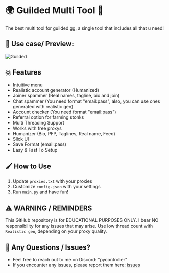 # 🌍 Guilded Multi Tool 🚀

The best multi tool for guilded.gg, a single tool that includes all that u need!

## 🎥 Use case/ Preview:

![Guilded](https://mega.nz/file/Jwh2xK5Y#DYjE0oH4vzxIShTtyslo4zWI7M0BCIzEikg8Pc3ijxU)

## 💥 Features
- Intuitive menu
- Realistic account generator (Humanized)
- Joiner spammer (Real names, tagline, bio and join)
- Chat spammer (You need format "email:pass", also, you can use ones generated with realistic gen)
- Account checker (You need format "email:pass")
- Referral option for farming stonks
- Multi Threading Support
- Works with free proxys
- Humanizer (Bio, PFP, Taglines, Real name, Feed)
- Slick UI
- Save Format (email:pass)
- Easy & Fast To Setup

## 🖌️ How to Use
1. Update `proxies.txt` with your proxies
2. Customize `config.json` with your settings
3. Run `main.py` and have fun!

## ⚠️ WARNING / REMINDERS
This GitHub repository is for EDUCATIONAL PURPOSES ONLY. I bear NO responsibility for any issues that may arise.
Use low thread count with `Realistic gen`, depending on your proxy quality.

## 🎉 Any Questions / Issues?

- Feel free to reach out to me on Discord: "pycontroller"
- If you encounter any issues, please report them here: [issues](https://github.com/PyController/guilded-multi-tool/issues/new)

